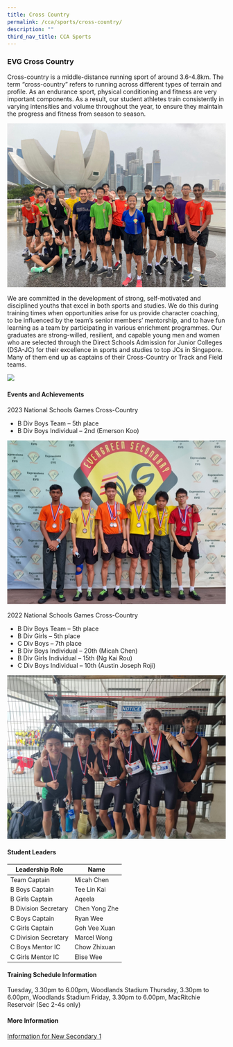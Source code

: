 ```yaml
---
title: Cross Country
permalink: /cca/sports/cross-country/
description: ""
third_nav_title: CCA Sports
---
```

### EVG Cross Country

Cross-country is a middle-distance running sport of around 3.6-4.8km. The term “cross-country” refers to running across different types of terrain and profile. As an endurance sport, physical conditioning and fitness are very important components. As a result, our student athletes train consistently in varying intensities and volume throughout the year, to ensure they maintain the progress and fitness from season to season.

![](/images/Co%20Curricular%20@%20EVG/Sports%20CCA/Cross%20Country/2023%20Updates/1%20crosscountry.jpg)

We are committed in the development of strong, self-motivated and disciplined youths that excel in both sports and studies. We do this during training times when opportunities arise for us provide character coaching, to be influenced by the team’s senior members’ mentorship, and to have fun learning as a team by participating in various enrichment programmes. Our graduates are strong-willed, resilient, and capable young men and women who are selected through the Direct Schools Admission for Junior Colleges (DSA-JC) for their excellence in sports and studies to top JCs in Singapore. Many of them end up as captains of their Cross-Country or Track and Field teams.

![](/images/Co%20Curricular%20@%20EVG/Sports%20CCA/Cross%20Country/2023%20Updates/3%20crosscountry.jpg)

#### Events and Achievements
2023 National Schools Games Cross-Country
* B Div Boys Team – 5th place
* B Div Boys Individual – 2nd (Emerson Koo)

![](/images/Co%20Curricular%20@%20EVG/Sports%20CCA/Cross%20Country/2023%20Updates/4%20crosscountry.jpg)

2022 National Schools Games Cross-Country
* B Div Boys Team – 5th place
* B Div Girls – 5th place
* C Div Boys – 7th place
* B Div Boys Individual – 20th (Micah Chen)
* B Div Girls Individual – 15th (Ng Kai Rou)
* C Div Boys Individual – 10th (Austin Joseph Roji)

![](/images/Co%20Curricular%20@%20EVG/Sports%20CCA/Cross%20Country/2023%20Updates/2%20crosscountry.jpg)

#### Student Leaders
| Leadership Role | Name |
|-------|-------|
| Team Captain | Micah Chen | 
| B Boys Captain | Tee Lin Kai |
| B Girls Captain | Aqeela |
| B Division Secretary | Chen Yong Zhe |
| C Boys Captain | Ryan Wee |
| C Girls Captain | Goh Vee Xuan |
| C Division Secretary | Marcel Wong | 
| C Boys Mentor IC | Chow Zhixuan |
| C Girls Mentor IC | Elise Wee |

#### Training Schedule Information
Tuesday, 3.30pm to 6.00pm, Woodlands Stadium
Thursday, 3.30pm to 6.00pm, Woodlands Stadium
Friday, 3.30pm to 6.00pm, MacRitchie Reservoir (Sec 2-4s only)

#### More Information
[Information for New Secondary 1](/files/CCA%20Training%20Schedule/Cross%20Country/cca%20open%20house%202023%20-%20cross%20country.pdf)